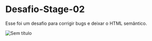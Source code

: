 # Desafio-Stage-02
Esse foi um desafio para corrigir bugs e deixar o HTML semântico. 
 
![Sem título](https://user-images.githubusercontent.com/108701750/186790192-14f71811-f1db-44fd-8d02-acd224ab255f.png)
